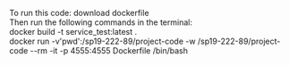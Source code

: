 To run this code:
download dockerfile
<br>
Then run the following commands in the terminal:
<br>
docker build -t service_test:latest .
<br>
docker run -v'pwd':/sp19-222-89/project-code -w /sp19-222-89/project-code  --rm -it -p 4555:4555 Dockerfile /bin/bash


